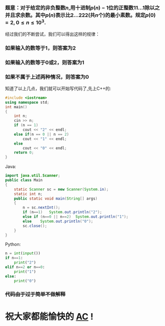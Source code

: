 ### 题意：对于给定的非负整数$n$,用十进制$p(n)-1$位的正整数$11...1$除以之并且求余数。其中$p(n)$表示比$2...222$(共$n$个)的最小素数。规定$p(0)=2,0≤n≤10^3$.
经过我们的不断尝试，我们可以得出这样的规律：
### 如果输入的数等于1，则答案为2
### 如果输入的数等于0或2，则答案为1
### 如果不属于上述两种情况，则答案为0
知道了以上几点，我们就可以开始写代码了,先上C++的:
```cpp
#include <iostream>
using namespace std;
int main()
{
    int n;
    cin >> n;
    if (n == 1)
        cout << "2" << endl;
    else if(n == 0 || n == 2)
        cout << "1" << endl;
    else
        cout << "0" << endl;
    return 0;
}
```
Java:
```java
import java.util.Scanner;
public class Main
{
    static Scanner sc = new Scanner(System.in);
    static int n;
    public static void main(String[] args)
    {
        n = sc.nextInt();
        if (n==1)   System.out.println("2");
        else if (n==0 || n==2)  System.out.println("1");
        else    System.out.println("0");
        sc.close();
    }
}
```
Python:
```python
n = int(input())
if n==1:
    print("2")
elif n==2 or n==0:
    print("1")
else:
    print("0")
```
### ~~代码由于过于简单不做解释~~
# 祝大家都能愉快的 [AC](https://www.luogu.com.cn/record/32189286) !

